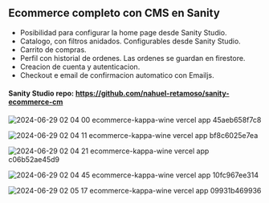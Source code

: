 ## Ecommerce completo con CMS en Sanity

 - Posibilidad para configurar la home page desde Sanity Studio.
 - Catalogo, con filtros anidados. Configurables desde Sanity Studio.
 - Carrito de compras.
 - Perfil con historial de ordenes. Las ordenes se guardan en firestore.
 - Creacion de cuenta y autenticacion.
 - Checkout e email de confirmacion automatico con Emailjs.

#### Sanity Studio repo: https://github.com/nahuel-retamoso/sanity-ecommerce-cm

![2024-06-29 02 04 00 ecommerce-kappa-wine vercel app 45aeb658f7c8](https://github.com/nahuel-retamoso/Ecommerce/assets/34424810/f85124f8-a711-4c5c-8ec1-b2e7005602bd)

![2024-06-29 02 04 11 ecommerce-kappa-wine vercel app bf8c6025e7ea](https://github.com/nahuel-retamoso/Ecommerce/assets/34424810/254786b8-41f1-440c-aa9d-ec1ac55133b2)

![2024-06-29 02 04 21 ecommerce-kappa-wine vercel app c06b52ae45d9](https://github.com/nahuel-retamoso/Ecommerce/assets/34424810/d3e83be2-99c1-47e4-a6c6-3399e3235f1c)

![2024-06-29 02 04 45 ecommerce-kappa-wine vercel app 10fc967ee314](https://github.com/nahuel-retamoso/Ecommerce/assets/34424810/710fde73-5d6d-46d3-9d59-72cf4987bb2b)

![2024-06-29 02 05 17 ecommerce-kappa-wine vercel app 09931b469936](https://github.com/nahuel-retamoso/Ecommerce/assets/34424810/e38b9fd7-1a1d-4c30-8984-cac94459f89a)
